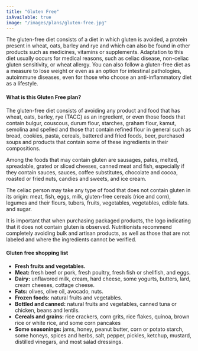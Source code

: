 ```yaml
---
title: "Gluten Free"
isAvailable: true
image: "/images/plans/gluten-free.jpg"
---
```


The gluten-free diet consists of a diet in which gluten is avoided, a protein present in wheat, oats, barley and rye and which can also be found in other products such as medicines, vitamins or supplements. Adaptation to this diet usually occurs for medical reasons, such as celiac disease, non-celiac gluten sensitivity, or wheat allergy. You can also follow a gluten-free diet as a measure to lose weight or even as an option for intestinal pathologies, autoimmune diseases, even for those who choose an anti-inflammatory diet as a lifestyle.

#### **What is this Gluten Free plan?**

The gluten-free diet consists of avoiding any product and food that has wheat, oats, barley, rye (TACC) as an ingredient, or even those foods that contain bulgur, couscous, durum flour, starches, graham flour, kamut, semolina and spelled and those that contain refined flour in general such as bread, cookies, pasta, cereals, battered and fried foods, beer, purchased soups and products that contain some of these ingredients in their compositions.

Among the foods that may contain gluten are sausages, pates, melted, spreadable, grated or sliced cheeses, canned meat and fish, especially if they contain sauces, sauces, coffee substitutes, chocolate and cocoa, roasted or fried nuts, candies and sweets, and ice cream.

The celiac person may take any type of food that does not contain gluten in its origin: meat, fish, eggs, milk, gluten-free cereals (rice and corn), legumes and their flours, tubers, fruits, vegetables, vegetables, edible fats. and sugar.

It is important that when purchasing packaged products, the logo indicating that it does not contain gluten is observed. Nutritionists recommend completely avoiding bulk and artisan products, as well as those that are not labeled and where the ingredients cannot be verified.

#### **Gluten free shopping list**

- **Fresh fruits and vegetables.**
- **Meat:** fresh beef or pork, fresh poultry, fresh fish or shellfish, and eggs.
- **Dairy:** unflavored milk, cream, hard cheese, some yogurts, butters, lard, cream cheeses, cottage cheese.
- **Fats:** olives, olive oil, avocado, nuts.
- **Frozen foods:** natural fruits and vegetables.
- **Bottled and canned:** natural fruits and vegetables, canned tuna or chicken, beans and lentils.
- **Cereals and grains:** rice crackers, corn grits, rice flakes, quinoa, brown rice or white rice, and some corn pancakes
- **Some seasonings:** jams, honey, peanut butter, corn or potato starch, some honeys, spices and herbs, salt, pepper, pickles, ketchup, mustard, distilled vinegars, and most salad dressings.
